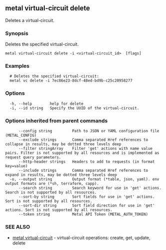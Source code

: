## metal virtual-circuit delete

Deletes a virtual-circuit.

### Synopsis

Deletes the specified virtual-circuit.

```
metal virtual-circuit delete -i <virtual-circuit_id>  [flags]
```

### Examples

```
  # Deletes the specified virtual-circuit:
  metal vc delete -i 7ec86e23-8dcf-48ed-bd9b-c25c20958277
```

### Options

```
  -h, --help        help for delete
  -i, --id string   Specify the UUID of the virtual-circuit.
```

### Options inherited from parent commands

```
      --config string         Path to JSON or YAML configuration file (METAL_CONFIG)
      --exclude strings       Comma separated Href references to collapse in results, may be dotted three levels deep
      --filter stringArray    Filter 'get' actions with name value pairs. Filter is not supported by all resources and is implemented as request query parameters.
      --http-header strings   Headers to add to requests (in format key=value)
      --include strings       Comma separated Href references to expand in results, may be dotted three levels deep
  -o, --output string         Output format (*table, json, yaml). env output formats are (*sh, terraform, capp).
      --search string         Search keyword for use in 'get' actions. Search is not supported by all resources.
      --sort-by string        Sort fields for use in 'get' actions. Sort is not supported by all resources.
      --sort-dir string       Sort field direction for use in 'get' actions. Sort is not supported by all resources.
      --token string          Metal API Token (METAL_AUTH_TOKEN)
```

### SEE ALSO

* [metal virtual-circuit](metal_virtual-circuit.md)	 - virtual-circuit operations: create, get, update, delete

